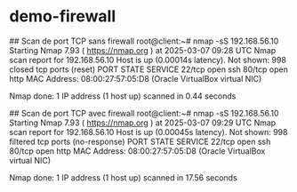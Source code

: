 # demo-firewall


## Scan de port TCP sans firewall
root@client:~# nmap -sS 192.168.56.10
Starting Nmap 7.93 ( https://nmap.org ) at 2025-03-07 09:28 UTC
Nmap scan report for 192.168.56.10
Host is up (0.00014s latency).
Not shown: 998 closed tcp ports (reset)
PORT   STATE SERVICE
22/tcp open  ssh
80/tcp open  http
MAC Address: 08:00:27:57:05:D8 (Oracle VirtualBox virtual NIC)

Nmap done: 1 IP address (1 host up) scanned in 0.44 seconds

## Scan de port TCP avec firewall
root@client:~# nmap -sS 192.168.56.10
Starting Nmap 7.93 ( https://nmap.org ) at 2025-03-07 09:29 UTC
Nmap scan report for 192.168.56.10
Host is up (0.00045s latency).
Not shown: 998 filtered tcp ports (no-response)
PORT   STATE SERVICE
22/tcp open  ssh
80/tcp open  http
MAC Address: 08:00:27:57:05:D8 (Oracle VirtualBox virtual NIC)

Nmap done: 1 IP address (1 host up) scanned in 17.56 seconds